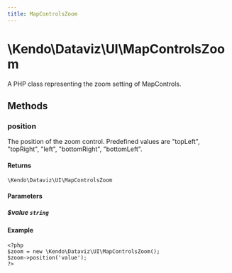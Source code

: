 ```yaml
---
title: MapControlsZoom
---
```


# \Kendo\Dataviz\UI\MapControlsZoom

A PHP class representing the zoom setting of MapControls.


## Methods

### position
The position of the zoom control. Predefined values are "topLeft", "topRight", "left", "bottomRight", "bottomLeft".

#### Returns
`\Kendo\Dataviz\UI\MapControlsZoom`

#### Parameters

##### $value `string`



#### Example 
    <?php
    $zoom = new \Kendo\Dataviz\UI\MapControlsZoom();
    $zoom->position('value');
    ?>

